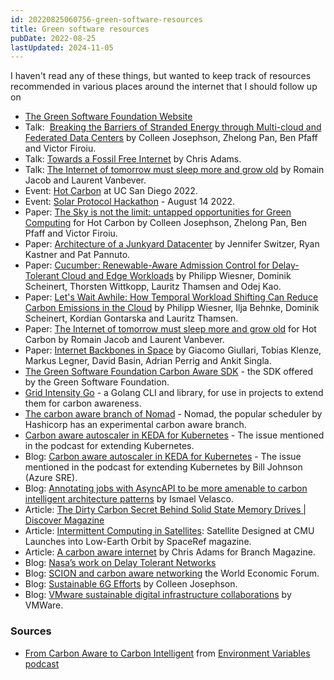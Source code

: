 ```yaml
---
id: 20220825060756-green-software-resources
title: Green software resources
pubDate: 2022-08-25
lastUpdated: 2024-11-05
---
```


I haven't read any of these things, but wanted to keep track of resources recommended in various places around the internet that I should follow up on

- [The Green Software Foundation Website](https://greensoftware.foundation/)
- Talk:  [Breaking the Barriers of Stranded Energy through Multi-cloud and Federated Data Centers](https://www.youtube.com/watch?v=WcoJKUkH690) by Colleen Josephson, Zhelong Pan, Ben Pfaff and Victor Firoiu.
- Talk: [Towards a Fossil Free Internet](https://ripe84.ripe.net/archives/video/751/) by Chris Adams.
- Talk: [The Internet of tomorrow must sleep more and grow old](https://www.youtube.com/watch?v=EUprOJTvQ84) by Romain Jacob and Laurent Vanbever.
- Event: [Hot Carbon](https://hotcarbon.org/) at UC San Diego 2022.
- Event: [Solar Protocol Hackathon](https://www.eventbrite.com/e/solar-protocol-hackathon-tickets-383526487047) - August 14 2022.
- Paper: [The Sky is not the limit: untapped opportunities for Green Computing](https://web.archive.org/web/20240405143851/https://hotcarbon.org/assets/2022/pdf/hotcarbon22-josephson.pdf) for Hot Carbon by Colleen Josephson, Zhelong Pan, Ben Pfaff and Victor Firoiu.
- Paper: [Architecture of a Junkyard Datacenter](https://arxiv.org/abs/2110.06870v1) by Jennifer Switzer, Ryan Kastner and Pat Pannuto.
- Paper: [Cucumber: Renewable-Aware Admission Control for Delay-Tolerant Cloud and Edge Workloads](https://arxiv.org/abs/2205.02895) by Philipp Wiesner, Dominik Scheinert, Thorsten Wittkopp, Lauritz Thamsen and Odej Kao.
- Paper: [Let's Wait Awhile: How Temporal Workload Shifting Can Reduce Carbon Emissions in the Cloud](https://arxiv.org/abs/2110.13234) by Philipp Wiesner, Ilja Behnke, Dominik Scheinert, Kordian Gontarska and Lauritz Thamsen.
- Paper: [The Internet of tomorrow must sleep more and grow old](https://web.archive.org/web/20240329045652/https://hotcarbon.org/assets/2022/pdf/hotcarbon22-jacob.pdf) for Hot Carbon by Romain Jacob and Laurent Vanbever.
- Paper: [Internet Backbones in Space](https://dl.acm.org/doi/abs/10.1145/3390251.3390256) by Giacomo Giullari, Tobias Klenze, Markus Legner, David Basin, Adrian Perrig and Ankit Singla.
- [The Green Software Foundation Carbon Aware SDK](https://github.com/Green-Software-Foundation/carbon-aware-sdk) - the SDK offered by the Green Software Foundation.
- [Grid Intensity Go](https://developers.thegreenwebfoundation.org/grid-intensity-cli/overview/) - a Golang CLI and library, for use in projects to extend them for carbon awareness.
- [The carbon aware branch of Nomad](https://github.com/hashicorp/nomad/blob/h-carbon-meta/CARBON.md) - Nomad, the popular scheduler by Hashicorp has an experimental carbon aware branch.
- [Carbon aware autoscaler in KEDA for Kubernetes](https://github.com/kedacore/keda/issues/3467) - The issue mentioned in the podcast for extending Kubernetes.
- Blog: [Carbon aware autoscaler in KEDA for Kubernetes](https://devblogs.microsoft.com/sustainable-software/carbon-aware-kubernetes/) - The issue mentioned in the podcast for extending Kubernetes by Bill Johnson (Azure SRE).
- Blog: [Annotating jobs with AsyncAPI to be more amenable to carbon intelligent architecture patterns](https://ismaelvelasco.dev/could-asyncapi-make-a-dent-on-climate-change) by Ismael Velasco.
- Article: [The Dirty Carbon Secret Behind Solid State Memory Drives | Discover Magazine](https://www.discovermagazine.com/technology/the-dirty-carbon-secret-behind-solid-state-memory-drives)
- Article: [Intermittent Computing in Satellites](https://spaceref.com/press-release/satellite-designed-at-cmu-launches-into-low-earth-orbit/): Satellite Designed at CMU Launches into Low-Earth Orbit by SpaceRef magazine.
- Article: [A carbon aware internet](https://branch.climateaction.tech/issues/issue-2/a-carbon-aware-internet/) by Chris Adams for Branch Magazine.
- Blog: [Nasa’s work on Delay Tolerant Networks](https://www.nasa.gov/directorates/heo/scan/engineering/technology/disruption_tolerant_networking_overview/)
- Blog: [SCION and carbon aware networking](https://www.weforum.org/stories/2021/03/internet-carbon-emissions-data-path-scion/) the World Economic Forum.
- Blog: [Sustainable 6G Efforts](https://octo.vmware.com/the-path-toward-sustainable-6g/) by Colleen Josephson.
- Blog: [VMware sustainable digital infrastructure collaborations](https://news.vmware.com/sustainability/national-science-foundation-sustainable-infrastructure) by VMWare.

### Sources

- [From Carbon Aware to Carbon Intelligent](https://pca.st/edz3qg9n) from [Environment Variables podcast](https://podcasts.bcast.fm/environment-variables)
